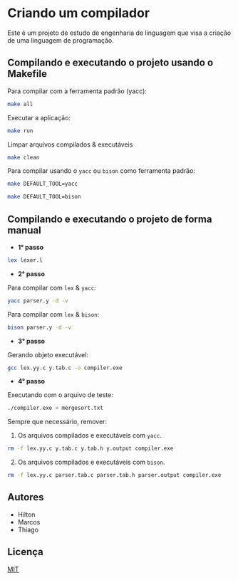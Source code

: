 # Criando um compilador
Este é um projeto de estudo de engenharia de linguagem que visa a criação de uma linguagem de programação.

## Compilando e executando o projeto usando o Makefile

Para compilar com a ferramenta padrão (yacc):

```bash
make all
```

Executar a aplicação:

```bash
make run
```

Limpar arquivos compilados & executáveis

```bash
make clean
```

Para compilar usando o `yacc` ou `bison` como ferramenta padrão:

```bash
make DEFAULT_TOOL=yacc
```

```bash
make DEFAULT_TOOL=bison
```

## Compilando e executando o projeto de forma manual

- **1° passo**

```bash
lex lexer.l
```
- **2° passo**

Para compilar com `lex` & `yacc`:

```bash
yacc parser.y -d -v 
```

Para compilar com `lex` & `bison`:

```bash
bison parser.y -d -v
```

- **3° passo**

Gerando objeto executável:

```bash
gcc lex.yy.c y.tab.c -o compiler.exe
```

- **4° passo**

Executando com o arquivo de teste:

```bash
./compiler.exe < mergesort.txt
```

Sempre que necessário, remover:

1. Os arquivos compilados e executáveis com `yacc`.

```bash
rm -f lex.yy.c y.tab.c y.tab.h y.output compiler.exe
```

2. Os arquivos compilados e executáveis com `bison`.

```bash
rm -f lex.yy.c parser.tab.c parser.tab.h parser.output compiler.exe
```

## Autores

- Hilton
- Marcos
- Thiago

## Licença

[MIT](./license.md)
